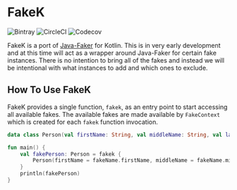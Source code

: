 # FakeK

![Bintray](https://img.shields.io/bintray/v/codyengel/FakeK/fakek?style=flat-square)
![CircleCI](https://img.shields.io/circleci/build/github/CodyEngel/fakek/master?style=flat-square)
![Codecov](https://img.shields.io/codecov/c/github/codyengel/fakek?style=flat-square)

FakeK is a port of [Java-Faker](http://dius.github.io/java-faker/) for Kotlin. This is in very early development and at
this time will act as a wrapper around Java-Faker for certain fake instances. There is no intention to bring all of the
fakes and instead we will be intentional with what instances to add and which ones to exclude.

## How To Use FakeK

FakeK provides a single function, `fakek`, as an entry point to start accessing all available fakes. The available fakes
are made available by `FakeContext` which is created for each `fakek` function invocation.

```kotlin
data class Person(val firstName: String, val middleName: String, val lastName: String)

fun main() {
    val fakePerson: Person = fakek {
        Person(firstName = fakeName.firstName, middleName = fakeName.middleName, lastName = fakeName.lastName)
    }
    println(fakePerson)
}
```
